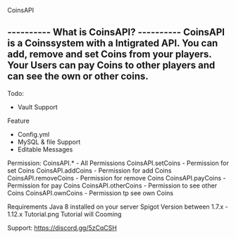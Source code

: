 CoinsAPI

---------- What is CoinsAPI? ----------
CoinsAPI is a Coinssystem with a Intigrated API. You can add, remove and set Coins from your players. Your Users can pay Coins to other players and can see the own or other coins.
------------------------------------

Todo:
- Vault Support

Feature 
- Config.yml
- MySQL & file Support
- Editable Messages

Permission:
CoinsAPI.* - All Permissions
CoinsAPI.setCoins - Permission for set Coins
CoinsAPI.addCoins - Permission for add Coins
CoinsAPI.removeCoins - Permission for remove Coins
CoinsAPI.payCoins - Permission for pay Coins
CoinsAPI.otherCoins - Permission to see other Coins
CoinsAPI.ownCoins - Permission tp see own Coins

Requirements 
Java 8 installed on your server
Spigot Version between 1.7.x - 1.12.x
Tutorial.png 
Tutorial will Cooming

Support:
https://discord.gg/5zCqCSH
